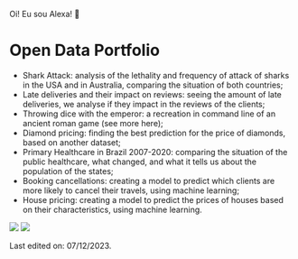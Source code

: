 Oi! Eu sou Alexa! 🥰

# Open Data Portfolio

* Shark Attack: analysis of the lethality and frequency of attack of sharks in the USA and in Australia, comparing the situation of both countries;
* Late deliveries and their impact on reviews: seeing the amount of late deliveries, we analyse if they impact in the reviews of the clients;
* Throwing dice with the emperor: a recreation in command line of an ancient roman game (see more here);
* Diamond pricing: finding the best prediction for the price of diamonds, based on another dataset;
* Primary Healthcare in Brazil 2007-2020: comparing the situation of the public healthcare, what changed, and what it tells us about the population of the states;
* Booking cancellations: creating a model to predict which clients are more likely to cancel their travels, using machine learning;
* House pricing: creating a model to predict the prices of houses based on their characteristics, using machine learning.

<div>
<a href="https://instagram.com/alexaiung" target="_blank"><img src="https://img.shields.io/badge/-Instagram-%23E4405F?style=for-the-badge&logo=instagram&logoColor=white" target="_blank"></a> 
<a href="https://www.linkedin.com/in/alexa-iung-dias" target="_blank"><img src="https://img.shields.io/badge/-LinkedIn-%230077B5?style=for-the-badge&logo=linkedin&logoColor=white" target="_blank"></a> 
</div>


Last edited on: 07/12/2023.
<!--
**alexaiung/alexaiung** is a ✨ _special_ ✨ repository because its `README.md` (this file) appears on your GitHub profile.

Here are some ideas to get you started:

- 🔭 I’m currently working on ...
- 🌱 I’m currently learning ...
- 👯 I’m looking to collaborate on ...
- 🤔 I’m looking for help with ...
- 💬 Ask me about ...
- 📫 How to reach me: ...
- 😄 Pronouns: ...
- ⚡ Fun fact: ...
-->
